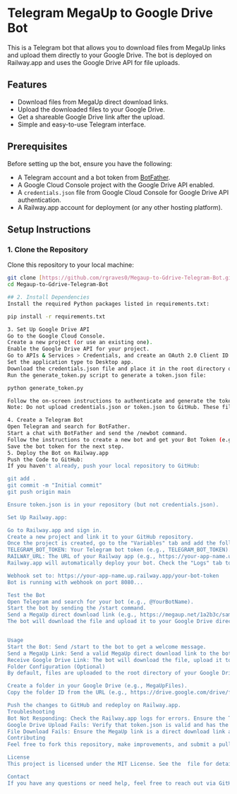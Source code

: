 # Telegram MegaUp to Google Drive Bot

This is a Telegram bot that allows you to download files from MegaUp links and upload them directly to your Google Drive. The bot is deployed on Railway.app and uses the Google Drive API for file uploads.

## Features
- Download files from MegaUp direct download links.
- Upload the downloaded files to your Google Drive.
- Get a shareable Google Drive link after the upload.
- Simple and easy-to-use Telegram interface.

## Prerequisites
Before setting up the bot, ensure you have the following:
- A Telegram account and a bot token from [BotFather](https://t.me/BotFather).
- A Google Cloud Console project with the Google Drive API enabled.
- A `credentials.json` file from Google Cloud Console for Google Drive API authentication.
- A Railway.app account for deployment (or any other hosting platform).

## Setup Instructions

### 1. Clone the Repository
Clone this repository to your local machine:
```bash
git clone [https://github.com/rgraves0/Megaup-to-Gdrive-Telegram-Bot.git]
cd Megaup-to-Gdrive-Telegram-Bot

## 2. Install Dependencies
Install the required Python packages listed in requirements.txt:

pip install -r requirements.txt

3. Set Up Google Drive API
Go to the Google Cloud Console.
Create a new project (or use an existing one).
Enable the Google Drive API for your project.
Go to APIs & Services > Credentials, and create an OAuth 2.0 Client ID.
Set the application type to Desktop app.
Download the credentials.json file and place it in the root directory of this project.
Run the generate_token.py script to generate a token.json file:

python generate_token.py

Follow the on-screen instructions to authenticate and generate the token.json file.
Note: Do not upload credentials.json or token.json to GitHub. These files are already ignored in .gitignore.

4. Create a Telegram Bot
Open Telegram and search for BotFather.
Start a chat with BotFather and send the /newbot command.
Follow the instructions to create a new bot and get your Bot Token (e.g., Your Telegram Bot Token).
Save the bot token for the next step.
5. Deploy the Bot on Railway.app
Push the Code to GitHub:
If you haven't already, push your local repository to GitHub:

git add .
git commit -m "Initial commit"
git push origin main

Ensure token.json is in your repository (but not credentials.json).

Set Up Railway.app:

Go to Railway.app and sign in.
Create a new project and link it to your GitHub repository.
Once the project is created, go to the "Variables" tab and add the following environment variables:
TELEGRAM_BOT_TOKEN: Your Telegram bot token (e.g., TELEGRAM_BOT_TOKEN).
RAILWAY_URL: The URL of your Railway app (e.g., https://your-app-name.up.railway.app).
Railway.app will automatically deploy your bot. Check the "Logs" tab to ensure the bot is running:

Webhook set to: https://your-app-name.up.railway.app/your-bot-token
Bot is running with webhook on port 8080...

Test the Bot
Open Telegram and search for your bot (e.g., @YourBotName).
Start the bot by sending the /start command.
Send a MegaUp direct download link (e.g., https://megaup.net/1a2b3c/sample-file.mp4).
The bot will download the file and upload it to your Google Drive directly,


Usage
Start the Bot: Send /start to the bot to get a welcome message.
Send a MegaUp Link: Send a valid MegaUp direct download link to the bot.
Receive Google Drive Link: The bot will download the file, upload it to your Google Drive, and send you a shareable link.
Folder Configuration (Optional)
By default, files are uploaded to the root directory of your Google Drive. If you want to upload files to a specific folder:

Create a folder in your Google Drive (e.g., MegaUpFiles).
Copy the folder ID from the URL (e.g., https://drive.google.com/drive/folders/abc123xyz → Folder ID is abc123xyz).

Push the changes to GitHub and redeploy on Railway.app.
Troubleshooting
Bot Not Responding: Check the Railway.app logs for errors. Ensure the TELEGRAM_BOT_TOKEN and RAILWAY_URL variables are set correctly.
Google Drive Upload Fails: Verify that token.json is valid and has the correct permissions. You may need to regenerate it using generate_token.py.
File Download Fails: Ensure the MegaUp link is a direct download link and is accessible.
Contributing
Feel free to fork this repository, make improvements, and submit a pull request. If you encounter any issues, please open an issue on GitHub.

License
This project is licensed under the MIT License. See the  file for details.

Contact
If you have any questions or need help, feel free to reach out via GitHub issues.


